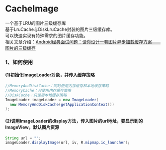 # CacheImage
一个基于LRU的图片三级缓存库  
基于LruCache与DiskLruCache封装的图片三级缓存库。  
可以快速实现有特殊需求的图片缓存功能。  
相关文章介绍：[Android经典面试问题：请你设计一套图片异步加载缓存方案——图片的三级缓存](https://blog.csdn.net/arimakisho/article/details/79808320)
### 1、如何使用
#### (1)初始化ImageLoader对象，并传入缓存策略
```java
//MemoryAndDiskCache：同时使用内存缓存和本地缓存策略
//MemoryCache：只使用内存缓存策略
//DiskCache：只使用本地缓存策略
ImageLoader imageLoader = new ImageLoader(
  new MemoryAndDiskCache(getApplicationContext())
);
```
#### (2)调用ImageLoader的display方法，传入图片的url地址，要显示到的ImageView，默认图片资源
```java
String url = "";
imageLoader.displayImage(url, iv, R.mipmap.ic_launcher);
```

